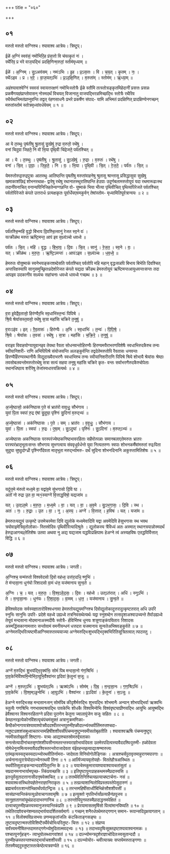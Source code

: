 +++
title = "०६०"

+++


## ०१
मरुतो मरुतो वाग्निश्च। श्यावाश्व आत्रेयः। त्रिष्टुप्।

ईळे॑ अ॒ग्निं स्वव॑सं॒ नमो॑भिरि॒ह प्र॑स॒त्तो वि च॑यत्कृ॒तं नः॑ ।  
रथै॑रिव॒ प्र भ॑रे वाज॒यद्भिः॑ प्रदक्षि॒णिन्म॒रुतां॒ स्तोम॑मृध्याम् ॥

ईळे॑ । अ॒ग्निम् । सु॒ऽअव॑सम् । नमः॑ऽभिः । इ॒ह । प्र॒ऽस॒त्तः । वि । च॒य॒त् । कृ॒तम् । नः॒ ।  
रथैः॑ऽइव । प्र । भ॒रे॒ । वा॒ज॒यत्ऽभिः॑ । प्र॒ऽद॒क्षि॒णित् । म॒रुता॑म् । स्तोम॑म् । ऋ॒ध्या॒म् ॥

अहंश्यावाश्वेग्निं स्ववसं स्वायत्तरक्षणं नमोभिःस्तोत्रैः ईळे स्तौमि तत्स्तोत्रङ्कृतमिहेदानीं प्रसत्तः प्रसन्नः प्रकर्षेणयज्ञंप्राप्तोवासन् नोस्मदर्थं विचयत् विजानातु वाजयद्भिरन्नमिच्छद्भिः स्तोत्रैः रथैरिव रथैर्यथाभिमतंप्राप्नुवन्ति तद्वत् रंहणसाधनैः प्रभरे प्रकर्षेण संपाद- यामि अभिमतं प्रदक्षिणित् प्रादक्षिण्येनगच्छन् मरुतांस्तोमं स्तोत्रमृध्यांवर्धयेयम् ॥ १ ॥

## ०२
मरुतो मरुतो वाग्निश्च। श्यावाश्व आत्रेयः। त्रिष्टुप्।

आ ये त॒स्थुः पृष॑तीषु श्रु॒तासु॑ सु॒खेषु॑ रु॒द्रा म॒रुतो॒ रथे॑षु ।  
वना॑ चिदुग्रा जिहते॒ नि वो॑ भि॒या पृ॑थि॒वी चि॑द्रेजते॒ पर्व॑तश्चित् ॥

आ । ये । त॒स्थुः । पृष॑तीषु । श्रु॒तासु॑ । सु॒ऽखेषु॑ । रु॒द्राः । म॒रुतः॑ । रथे॑षु ।  
वना॑ । चि॒त् । उ॒ग्राः॒ । जि॒ह॒ते॒ । नि । वः॒ । भि॒या । पृ॒थि॒वी । चि॒त् । रे॒ज॒ते॒ । पर्व॑तः । चि॒त् ॥

येमरुतोरुद्रारुद्रपुत्राः आतस्थुः आतिष्ठन्ति पृषतीषु मरुतांवाहनेषु श्रुतासु श्रान्तासु प्रसिद्धासुवा सुखेषु खमाकाशंछिद्रं शोभनरथाक्ष- द्वारेषु रथेषु रथानातस्थुरातिष्ठन्ति हेउग्राः उदूर्णबलामरुतोयूयं यदा रथमारूढाःस्थ तदानींवनाचित् वनान्यपिनिजिहतेन्यग्गछन्ति वो- युष्माकं भिया भीत्या पृथिवीचित् पृथिव्यपिरेजते पर्वतश्चित् पर्वतोपिरेजते कंपते उत्तरार्धः प्रत्यक्षकृतः पूर्वार्धेयएवमकुर्वन् तेषांस्तोम- मृध्यामितिपूर्वत्रान्वयः ॥ २ ॥

## ०३
मरुतो मरुतो वाग्निश्च। श्यावाश्व आत्रेयः। त्रिष्टुप्।

पर्व॑तश्चि॒न्महि॑ वृ॒द्धो बि॑भाय दि॒वश्चि॒त्सानु॑ रेजत स्व॒ने वः॑ ।  
यत्क्रीळ॑थ मरुत ऋष्टि॒मन्त॒ आप॑ इव स॒ध्र्य॑ञ्चो धवध्वे ॥

पर्व॑तः । चि॒त् । महि॑ । वृ॒द्धः । बि॒भा॒य॒ । दि॒वः । चि॒त् । सानु॑ । रे॒ज॒त॒ । स्व॒ने । वः॒ ।  
यत् । क्रीळ॑थ । म॒रु॒तः॒ । ऋ॒ष्टि॒ऽमन्तः॑ । आपः॑ऽइव । स॒ध्र्य॑ञ्चः । ध॒व॒ध्वे॒ ॥

हेमरुतः वोयुष्माकं स्वनेभयङ्करशब्देसति पर्वतश्चित् पर्वतोपि महि महान् वृद्धःसन्नपि बिभाय बिभेति दिवश्चित् अन्तरिक्षस्यापि सानुसमुच्छ्रितःप्रदेशोरेजत कंपते यद्यदा क्रीडथ हेमरुतोयूयं ऋष्टिमन्तआयुधवन्तःसन्तः तदा आपइव उदकानीव सध्र्यंचः सहांचनाः धवध्वे धावध्वे गच्छथ ॥ ३ ॥

## ०४
मरुतो मरुतो वाग्निश्च। श्यावाश्व आत्रेयः। त्रिष्टुप्।

व॒रा इ॒वेद्रै॑व॒तासो॒ हिर॑ण्यैर॒भि स्व॒धाभि॑स्त॒न्वः॑ पिपिश्रे ।  
श्रि॒ये श्रेयां॑सस्त॒वसो॒ रथे॑षु स॒त्रा महां॑सि चक्रिरे त॒नूषु॑ ॥

व॒राःऽइ॑व । इत् । रै॒व॒तासः॑ । हिर॑ण्यैः । अ॒भि । स्व॒धाभिः॑ । त॒न्वः॑ । पि॒पि॒श्रे॒ ।  
श्रि॒ये । श्रेयां॑सः । त॒वसः॑ । रथे॑षु । स॒त्रा । महां॑सि । च॒क्रि॒रे॒ । त॒नूषु॑ ॥

वराइव विवाहयोग्यायुवानइव तेयथा रैवता सोधनवन्तोहिरण्यैः हिरण्यमयैराभरणविशेषैः स्वधाभिरुदकैश्च तन्वः स्वीयानिशरी- राणि अभिपिपिश्रे संयोजयन्ति अलङ्कुर्वन्ति तद्वदेतेमरुतोपि रैवतासः धनवन्तः हिरण्यैर्हिरण्यस्थानीयैः विद्युदाख्यैराभरणैः स्वधाभिश्च तन्वः स्वीयानिशरीराणि पिपिश्रे श्रिये शोभायै श्रेयांसः श्रेष्ठाः तवसोबलवन्तोमरुतोरथेषु सत्रा सत्यं सहवा तनूषु महांसि चक्रिरे कृत- वन्तः सर्वाभरणैरुदकैश्चोपेताः रथानधिष्ठाय शरीरेषु तेजांस्यधारयन्नित्यर्थः ॥ ४ ॥

## ०५
मरुतो मरुतो वाग्निश्च। श्यावाश्व आत्रेयः। त्रिष्टुप्।

अ॒ज्ये॒ष्ठासो॒ अक॑निष्ठास ए॒ते सं भ्रात॑रो वावृधुः॒ सौभ॑गाय ।  
युवा॑ पि॒ता स्वपा॑ रु॒द्र ए॑षां सु॒दुघा॒ पृश्निः॑ सु॒दिना॑ म॒रुद्भ्यः॑ ॥

अ॒ज्ये॒ष्ठासः॑ । अक॑निष्ठासः । ए॒ते । सम् । भ्रात॑रः । व॒वृ॒धुः॒ । सौभ॑गाय ।  
युवा॑ । पि॒ता । स्वपा॑ । रु॒द्रः । ए॒षा॒म् । सु॒ऽदुघा॑ । पृश्निः॑ । सु॒ऽदिना॑ । म॒रुत्ऽभ्यः॑ ॥

अज्येष्ठासः अकनिष्ठासः परस्परंज्येष्ठकनिष्ठभावरहिताः सहैवोत्पन्नाः समानबलाएतेमरुतः भ्रातरः परस्परंभ्रातृभूताःसन्तः सौभगाय सुभगत्वाय संववृधुर्वर्धन्ते युवा नित्यतरुणः स्वपाः शोभनकर्मैषांमरुतां रुद्रःपिता सुदुघा सुष्ठुदोग्ध्री पृश्निर्गोदेवता मातृभूता मरुद्भ्योमरु- दर्थं सुदिना शोभनदिनानि अकुरुतामितिशेषः ॥ ५ ॥

## ०६
मरुतो मरुतो वाग्निश्च। श्यावाश्व आत्रेयः। त्रिष्टुप्।

यदु॑त्त॒मे म॑रुतो मध्य॒मे वा॒ यद्वा॑व॒मे सु॑भगासो दि॒वि ष्ठ ।  
अतो॑ नो रुद्रा उ॒त वा॒ न्व१॒॑स्याग्ने॑ वि॒त्ताद्ध॒विषो॒ यद्यजा॑म ॥

यत् । उ॒त्ऽत॒मे । म॒रु॒तः॒ । म॒ध्य॒मे । वा॒ । यत् । वा॒ । अ॒व॒मे । सु॒ऽभ॒गा॒सः॒ । दि॒वि । स्थ ।  
अतः॑ । नः॒ । रु॒द्राः॒ । उ॒त । वा॒ । नु । अ॒स्य॒ । अग्ने॑ । वि॒त्तात् । ह॒विषः॑ । यत् । यजा॑म ॥

हेमरुतःयद्यूयं उत्कृष्टे उत्तमेचरमेवा दिवि द्युलोके मध्यमेवादिवि यद्वा अवमेदिवि हेसुभगासः स्थ भवथ त्रयोवाइमेत्रिवृतोलोका- स्तिस्रोदिवः पृथिवीरित्यादिश्रुतेः । द्युलोकस्य त्रैविध्यं अतः अस्मात् स्थानत्रयान्नोस्मदर्थं हेरुद्राआगच्छ्तेतिशेषः उतवा अथवा नु अद्य यद्यजाम यद्धविःप्रक्षिपामः हेअग्ने त्वं अस्यहविषः एतद्धविर्वित्तात् विद्धि ॥ ६ ॥

## ०७
मरुतो मरुतो वाग्निश्च। श्यावाश्व आत्रेयः। जगती।

अ॒ग्निश्च॒ यन्म॑रुतो विश्ववेदसो दि॒वो वह॑ध्व॒ उत्त॑रा॒दधि॒ ष्णुभिः॑ ।  
ते म॑न्दसा॒ना धुन॑यो रिशादसो वा॒मं ध॑त्त॒ यज॑मानाय सुन्व॒ते ॥

अ॒ग्निः । च॒ । यत् । म॒रु॒तः॒ । वि॒श्व॒ऽवे॒द॒सः॒ । दि॒वः । वह॑ध्वे । उत्ऽत॑रात् । अधि॑ । स्नुऽभिः॑ ।  
ते । म॒न्द॒सा॒नाः । धुन॑यः । रि॒शा॒द॒सः॒ । वा॒मम् । ध॒त्त॒ । यज॑मानाय । सु॒न्व॒ते ॥

हेविश्ववेदसः सर्वस्यज्ञातारोविश्वधनावा हेमरुतोयद्यूयमग्निश्च दिवोद्युलोकादुत्तरादुत्कृष्टतरात् अधि उपरि स्नुभिः सानुभिः उपरि- प्रदेशे वहध्वे उह्यध्वे तत्रनिवसथेत्यर्थः यद्वा स्नुशब्देन तत्सदृशाअश्वाउच्यन्ते तैर्वाउह्यध्वे तेयूयं मन्दसाना मोदमानाअस्मदीयैः स्तोत्रै- र्हविर्भिश्च धुनयः शत्रूणाङ्कंपयितारः रिशादसः अस्मद्धिंसकानामत्तारः सन्तोवामं वमनीयन्धनं धत्तदत्त यजमानाय सुन्वतेअभिषवङ्कुर्वते ॥ ७ ॥ अग्नेमरुद्भिरित्यष्टमीआग्निमारुतस्ययाज्या अग्नेमरुद्भिःशुभयद्भिरृक्वभिरितिसूत्रितत्वात् त्पाठस्तु ।

## ०८
मरुतो मरुतो वाग्निश्च। श्यावाश्व आत्रेयः। जगती।

अग्ने॑ म॒रुद्भिः॑ शु॒भय॑द्भि॒रृक्व॑भिः॒ सोमं॑ पिब मन्दसा॒नो ग॑ण॒श्रिभिः॑ ।  
पा॒व॒केभि॑र्विश्वमि॒न्वेभि॑रा॒युभि॒र्वैश्वा॑नर प्र॒दिवा॑ के॒तुना॑ स॒जूः ॥

अग्ने॑ । म॒रुत्ऽभिः॑ । शु॒भय॑त्ऽभिः । ऋक्व॑ऽभिः । सोम॑म् । पि॒ब॒ । म॒न्द॒सा॒नः । ग॒ण॒श्रिऽभिः॑ ।  
पा॒व॒केभिः॑ । वि॒श्व॒म्ऽइ॒न्वेभिः॑ । आ॒युऽभिः॑ । वैश्वा॑नर । प्र॒ऽदिवा॑ । के॒तुना॑ । स॒ऽजूः ॥

हेअग्ने मरुद्भिःसह मन्दसानःसन् सोमंपिब कीदृशैर्मरुद्भिः शुभयद्भिः शोभमानैः अन्यान् शोभयद्भिर्वा ऋक्वभिः स्तुत्यैः गणश्रिभिः गणभावमाश्रयद्भिः पावकेभिः शॊधकैः विश्वमिन्वेभिः विश्वंवृष्ट्याप्रीणयद्भिः आयुभिः आयुष्मद्भिः हेवैश्वानर विश्वनरहिताग्ने प्रदिवा पुराणेन केतुना ज्वालापुंजेन सजूः सहितः ॥ ८ ॥केष्ठानरइत्येकोनविंशत्यृचंपंचमंसूक्तं अत्रानुक्रमणिका-कैष्ठैकोनागायत्रंश्यावाश्वोत्रवैददश्वीतरन्तपुरुमीह्ळौदाल्भ्यंरथवीतिंमरुतश्चदा- नतुष्टःप्रशशंसबुध्वाचतरन्तमहिषींशशीयसींपंचम्यनुष्टुम्नवमीसतोबृहतीति । श्यावाश्वऋषिः पंचम्यनुष्टुप् नवमीसतोबृहती शिष्टागा- यत्र्यः आद्याश्चतस्रोमरुद्देवताकाः सनत्सेत्यादीनांचतसृणांशशीयसीनामतरन्तस्यराज्ञोभार्यादेवता उतमेरपदित्यस्यावैददश्विःपुरुमी- ह्ळोदेवता योमेधेनूनामित्यस्यावैददश्विस्तरन्तोराजादेवता यंईवहन्तइत्याद्याःषण्मारुत्यः एतंमइत्यस्यतृचस्यदाल्भ्योरथवीतिर्नामरा- जादेवता विनियोगोलैङ्गिकः । अत्राश्चर्यंपुरावृत्तमाहुरागमपारगाः ॥ अर्चनानाःपुरात्रेयोदाल्भ्येनरथवी तिना ॥ १ ॥ आर्त्विज्यायवृतोयज्ञे- विततेहौत्रआस्थितः ॥ रथवीतिसुताङ्कन्यान्ददर्शपितुरन्ति के ॥ २ ॥ ययाचेस्व्कुमारायश्यावाश्वायचतांसुतां ॥ सप्रदानमनाभार्यामपृच्छ- त्किंप्रयच्छसि ॥ ३ ॥ इतिपृष्टापुनःप्राहकथमस्मैप्रदास्यसि ॥ इतःपूर्वंसुतादत्तानासीदनृषयेक्वचित् ॥ ४ ॥ तत्तथैवेतिनिश्चित्यप्रत्याचष्टार्चना- नसं ॥ श्यावाश्वःसंस्थितेयज्ञेतेनराज्ञानिराकृतः ॥ ५ ॥ तत्प्रत्याशान्वितोविप्रस्तपस्तेपेसुदारुणं ॥ ब्रह्मचर्यरतःशान्तोभिक्षार्थंपर्यटन्द्विजः ॥ ६ ॥ तरन्तमहिषींसाध्वींबिभिक्षेसौशशीयसीं ॥ सासंप्राप्यान्तिकंपत्युःप्रोवाचागतवामृषिः ॥ ७ ॥ इत्युक्तो नृपतिर्भार्यांप्रत्याहैनंप्रपूजय ॥ सानुज्ञातागवांयूथंप्रादादाभरणानिच ॥ ८ ॥ तरन्तोपिपुनस्तस्मैप्रादाद्धनमपेक्षितं ॥ दत्त्वाचपुरुमीह्ळस्यस्वानुजस्यान्तिकंप्रति ॥ ९ ॥ प्रेरयामासतमृषिंसो पित्वांमानयिष्यति ॥ १० ॥ तथेतिराज्ञोवचनंशम्यतद्भार्ययादर्शितसर्वमार्गः ॥ गच्छन् शनैरर्धपथेमरुद्गणान् समान- रूपान्सदिदृक्षयागतान् ॥ ११ ॥ विलोक्यविप्रःसभयः प्रणम्यकृतांजलिः कंटकिताङ्गसङ्घः ॥ तुष्टावदृष्टान्मरुतोविशिष्टैरर्थैर्वचोभिःपरितुष्ट- चित्तः ॥ १२ ॥ संप्राप्य सर्वंस्वमनीषितन्तदामरुद्गणेभ्योमुदितात्मवद्भ्यः ॥ १३ ॥ तदाभवदृषिःसूक्तद्रष्टाश्यावाश्वनामकः ॥ पश्चात्पुनर्गृहङ्ग- त्वाभूयोलब्ध्वागवांशतं ॥ १४ ॥ दाल्भ्योमन्त्रदृशेराज्ञाचोदितःस्वसुतान्ददौ ॥ पुरुमीह्ळस्तरन्तश्चतद्भार्याचशशीयसी ॥ १५ ॥ दाल्भ्योयोर- थवीत्याख्यः सप्तयेमरुताङ्गणाः ॥ तेतस्मैयद्ददुस्तुष्टास्तत्केष्ठेत्यत्रवर्ण्यते ॥ १६ ॥